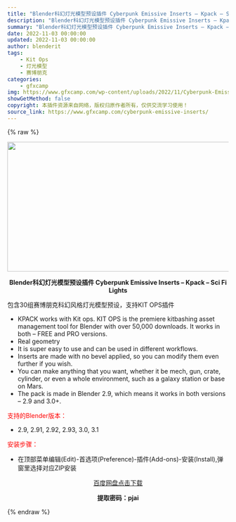 ```yaml
---
title: "Blender科幻灯光模型预设插件 Cyberpunk Emissive Inserts – Kpack – Sci Fi Lights"
description: "Blender科幻灯光模型预设插件 Cyberpunk Emissive Inserts – Kpack – Sci Fi Lights 包含30组赛博朋克科幻风格灯光模型预设..."
summary: "Blender科幻灯光模型预设插件 Cyberpunk Emissive Inserts – Kpack – Sci Fi Lights 包含30组赛博朋克科幻风格灯光模型预设..."
date: 2022-11-03 00:00:00
updated: 2022-11-03 00:00:00
author: blenderit
tags: 
    - Kit Ops
    - 灯光模型
    - 赛博朋克
categories:
    - gfxcamp
img: https://www.gfxcamp.com/wp-content/uploads/2022/11/Cyberpunk-Emissive-Inserts.jpg
showGetMethod: false
copyright: 本插件资源来自网络，版权归原作者所有，仅供交流学习使用！
source_link: https://www.gfxcamp.com/cyberpunk-emissive-inserts/
---
```


{% raw %}
<div><p><img decoding="async" class="aligncenter size-full wp-image-108017" src="https://www.gfxcamp.com/wp-content/uploads/2022/11/Cyberpunk-Emissive-Inserts.jpg" data-src="https://www.gfxcamp.com/wp-content/uploads/2022/11/Cyberpunk-Emissive-Inserts.jpg" alt="" width="590" height="295" data-srcset="https://www.gfxcamp.com/wp-content/uploads/2022/11/Cyberpunk-Emissive-Inserts.jpg 590w, https://www.gfxcamp.com/wp-content/uploads/2022/11/Cyberpunk-Emissive-Inserts-150x75.jpg 150w" data-sizes="(max-width: 590px) 100vw, 590px"></p><p style="text-align: center;"><strong>Blender科幻灯光模型预设插件 Cyberpunk Emissive Inserts – Kpack – Sci Fi Lights</strong></p><p>包含30组赛博朋克科幻风格灯光模型预设，支持KIT OPS插件</p><ul>
<li>KPACK works with Kit ops. KIT OPS is the premiere kitbashing asset management tool for Blender with over 50,000 downloads. It works in both – FREE and PRO versions.</li>
<li>Real geometry</li>
<li>It is super easy to use and can be used in different workflows.</li>
<li>Inserts are made with no bevel applied, so you can modify them even further if you wish.</li>
<li>You can make anything that you want, whether it be mech, gun, crate, cylinder, or even a whole environment, such as a galaxy station or base on Mars.</li>
<li>The pack is made in Blender 2.9, which means it works in both versions – 2.9 and 3.0+.</li>
</ul><p style="text-align: left;"><span style="color: #ff0000;">支持的Blender版本：</span></p><ul>
<li style="text-align: left;">2.9, 2.91, 2.92, 2.93, 3.0, 3.1</li>
</ul><p style="text-align: left;"><span style="color: #ff0000;">安装步骤：</span></p><ul>
<li>在顶部菜单编辑(Edit)-首选项(Preference)-插件(Add-ons)-安装(Install),弹窗里选择对应ZIP安装</li>
</ul><p style="text-align: center;"><a class="maxbutton-3 maxbutton maxbutton-baidu" target="_blank" rel="noopener" href="https://pan.baidu.com/s/18A8Ijkv6HlGnkht7R6NuuA?pwd=pjai"><span class="mb-text">百度网盘点击下载</span></a></p><p style="text-align: center;"><strong>提取密码：pjai</strong></p></div>
<div style="display: none">gfxcamp</div>
{% endraw %}